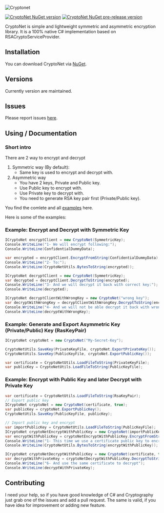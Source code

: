![Cryptonet](https://raw.githubusercontent.com/maythamfahmi/CryptoNet/main/img/CryptoNetLogo.svg)

[![CryptoNet NuGet version](https://img.shields.io/nuget/v/CryptoNet?color=blue)](https://www.nuget.org/packages/CryptoNet/)
[![CryptoNet NuGet pre-release version](https://img.shields.io/nuget/vpre/CryptoNet)](https://www.nuget.org/packages/CryptoNet/)

CryptoNet is simple and lightweight symmetric and asymmetric encryption library. 
It is a 100% native C# implementation based on RSACryptoServiceProvider.

## Installation

You can download CryptoNet via [NuGet](https://www.nuget.org/packages/CryptoNet/).

## Versions

Currently version are maintained. 

## Issues

Please report issues [here](https://github.com/maythamfahmi/CryptoNet/issues).

## Using / Documentation

### Short intro

There are 2 way to encrypt and decrypt
 1. Symmetric way (By default): 
    - Same key is used to encrypt and decrypt with.
 3. Asymmetric way
    - You have 2 keys, Private and Public key.
    - Use Public key to encrypt with.
    - Use Private key to decrypt with.
    - You need to generate RSA key pair first (Private/Public key).

You find the comlete and all [examples](https://github.com/maythamfahmi/CryptoNet/blob/main/CryptoNetCmd/Example.cs) here.

Here is some of the examples:

### Example: Encrypt and Decrypt with Symmetric Key
```csharp
ICryptoNet encryptClient = new CryptoNet(SymmetricKey);
Console.WriteLine("1- We will encrypt following:");
Console.WriteLine(ConfidentialDummyData);

var encrypted = encryptClient.EncryptFromString(ConfidentialDummyData);
Console.WriteLine("2- To:");
Console.WriteLine(CryptoNetUtils.BytesToString(encrypted));

ICryptoNet decryptClient = new CryptoNet(SymmetricKey);
var decrypted = decryptClient.DecryptToString(encrypted);
Console.WriteLine("3- And we will decrypt it back with correct key:");
Console.WriteLine(decrypted);

ICryptoNet decryptClientWithWrongKey = new CryptoNet("wrong key");
var decryptWithWrongKey = decryptClientWithWrongKey.DecryptToString(encrypted);
Console.WriteLine("4- And we will not be able decrypt it back with wrong key:");
Console.WriteLine(decryptWithWrongKey);
```

### Example: Generate and Export Asymmetric Key (Private/Public) Key (RasKeyPair)
```csharp
ICryptoNet cryptoNet = new CryptoNet("My-Secret-Key");

CryptoNetUtils.SaveKey(PrivateKeyFile, cryptoNet.ExportPrivateKey());
CryptoNetUtils.SaveKey(PublicKeyFile, cryptoNet.ExportPublicKey());

var certificate = CryptoNetUtils.LoadFileToString(PrivateKeyFile);
var publicKey = CryptoNetUtils.LoadFileToString(PublicKeyFile);
```

### Example: Encrypt with Public Key and later Decrypt with Private Key
```csharp
var certificate = CryptoNetUtils.LoadFileToString(RsaKeyPair);
// Export public key
ICryptoNet cryptoNet = new CryptoNet(certificate, true);
var publicKey = cryptoNet.ExportPublicKey();
CryptoNetUtils.SaveKey(PublicKeyFile, publicKey);

// Import public key and encrypt
var importPublicKey = CryptoNetUtils.LoadFileToString(PublicKeyFile);
ICryptoNet cryptoNetEncryptWithPublicKey = new CryptoNet(importPublicKey, true);
var encryptWithPublicKey = cryptoNetEncryptWithPublicKey.EncryptFromString(ConfidentialDummyData);
Console.WriteLine("1- This time we use a certificate public key to encrypt");
Console.WriteLine(CryptoNetUtils.BytesToString(encryptWithPublicKey));

ICryptoNet cryptoNetDecryptWithPublicKey = new CryptoNet(certificate, true);
var decryptWithPrivateKey = cryptoNetDecryptWithPublicKey.DecryptToString(encryptWithPublicKey);
Console.WriteLine("6- And use the same certificate to decrypt");
Console.WriteLine(decryptWithPrivateKey);
```


## Contributing

I need your help, so if you have good knowledge of C# and Cryptography just grab one of the issues and add a pull request.
The same is valid, if you have idea for improvement or adding new feature.
